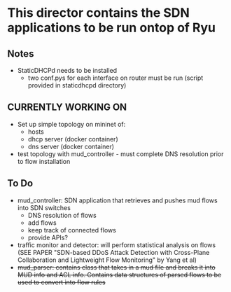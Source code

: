# This director contains the SDN applications to be run ontop of Ryu

## Notes
- StaticDHCPd needs to be installed
    - two conf.pys for each interface on router must be run (script provided in staticdhcpd directory)



## CURRENTLY WORKING ON
- Set up simple topology on mininet of:
	- hosts
	- dhcp server (docker container)
	- dns server (docker container)
- test topology with mud_controller - must complete DNS resolution prior to flow installation

## To Do

- mud_controller: SDN application that retrieves and pushes mud flows into SDN switches
	- DNS resolution of flows
	- add flows
	- keep track of connected flows
	- provide APIs?
- traffic monitor and detector: will perform statistical analysis on flows (SEE PAPER "SDN-based DDoS Attack Detection with Cross-Plane
Collaboration and Lightweight Flow Monitoring" by Yang et al)
- ~~mud_parser: contains class that takes in a mud file and breaks it into MUD info and ACL info. Contains data structures of parsed flows to be used to convert into flow rules~~
